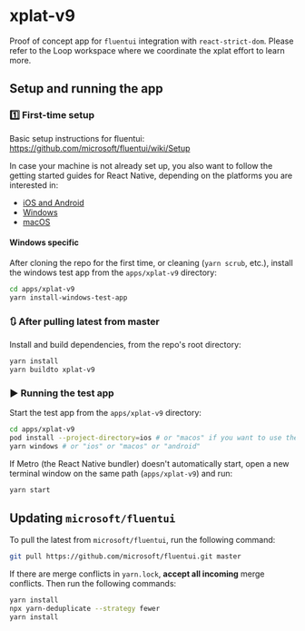 # xplat-v9

Proof of concept app for `fluentui` integration with `react-strict-dom`. Please refer to the Loop workspace where we coordinate the xplat effort to learn more.

## Setup and running the app

### 1️⃣ First-time setup

Basic setup instructions for fluentui: https://github.com/microsoft/fluentui/wiki/Setup

In case your machine is not already set up, you also want to follow the getting started guides for React Native, depending on the platforms you are interested in:

- [iOS and Android](https://reactnative.dev/docs/environment-setup)
- [Windows](https://microsoft.github.io/react-native-windows/docs/rnw-dependencies)
- [macOS](https://microsoft.github.io/react-native-windows/docs/rnm-dependencies)

#### Windows specific

After cloning the repo for the first time, or cleaning (`yarn scrub`, etc.), install the windows test app from the `apps/xplat-v9` directory:

```sh
cd apps/xplat-v9
yarn install-windows-test-app
```

### 🔃 After pulling latest from master

Install and build dependencies, from the repo's root directory:

```sh
yarn install
yarn buildto xplat-v9
```

### ▶️ Running the test app

Start the test app from the `apps/xplat-v9` directory:

```sh
cd apps/xplat-v9
pod install --project-directory=ios # or "macos" if you want to use them
yarn windows # or "ios" or "macos" or "android"
```

If Metro (the React Native bundler) doesn't automatically start, open a new terminal window on the same path (`apps/xplat-v9`) and run:

```sh
yarn start
```

## Updating `microsoft/fluentui`

To pull the latest from `microsoft/fluentui`, run the following command:

```sh
git pull https://github.com/microsoft/fluentui.git master
```

If there are merge conflicts in `yarn.lock`, **accept all incoming** merge conflicts. Then run the following commands:

```sh
yarn install
npx yarn-deduplicate --strategy fewer
yarn install

```
